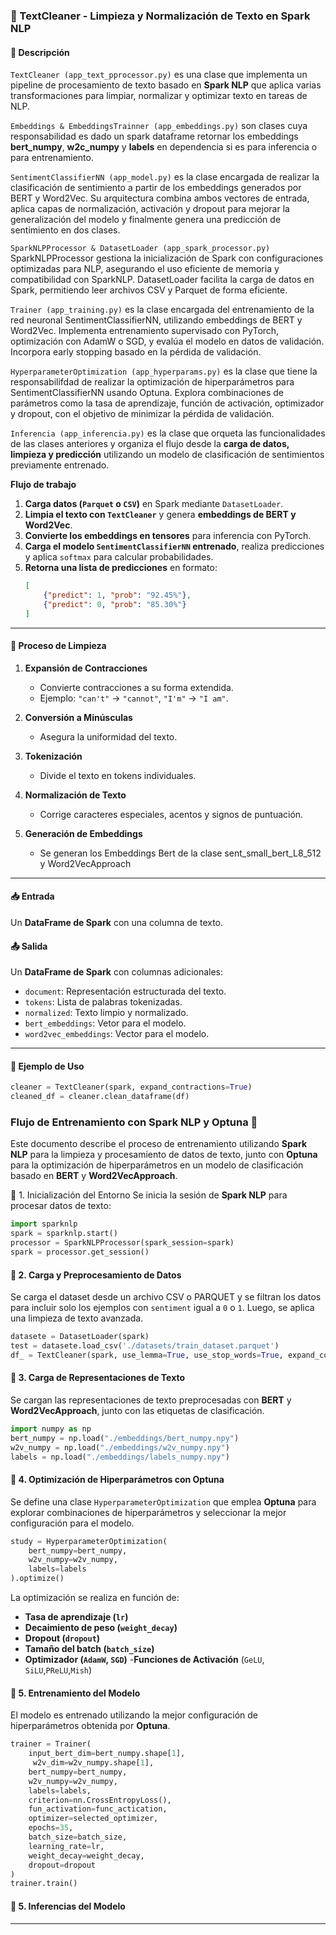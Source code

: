 ### 📝 TextCleaner - Limpieza y Normalización de Texto en Spark NLP

#### 📌 Descripción
`TextCleaner (app_text_pprocessor.py)` es una clase que implementa un pipeline de procesamiento de texto basado en **Spark NLP** que aplica varias transformaciones para limpiar, normalizar y optimizar texto en tareas de NLP.

`Embeddings & EmbeddingsTrainner (app_embeddings.py)` son clases cuya responsabilidad es dado un spark dataframe retornar los embeddings **bert_numpy**, **w2c_numpy** y **labels** en dependencia si es para inferencia o para entrenamiento.

`SentimentClassifierNN (app_model.py)` es la clase encargada de realizar la clasificación de sentimiento a partir de los embeddings generados por BERT y Word2Vec. Su arquitectura combina ambos vectores de entrada, aplica capas de normalización, activación y dropout para mejorar la generalización del modelo y finalmente genera una predicción de sentimiento en dos clases.

`SparkNLPProcessor & DatasetLoader (app_spark_processor.py) ` SparkNLPProcessor gestiona la inicialización de Spark con configuraciones optimizadas para NLP, asegurando el uso eficiente de memoria y compatibilidad con SparkNLP. DatasetLoader facilita la carga de datos en Spark, permitiendo leer archivos CSV y Parquet de forma eficiente.

`Trainer (app_training.py)` es la clase encargada del entrenamiento de la red neuronal SentimentClassifierNN, utilizando embeddings de BERT y Word2Vec. Implementa entrenamiento supervisado con PyTorch, optimización con AdamW o SGD, y evalúa el modelo en datos de validación. Incorpora early stopping basado en la pérdida de validación.

`HyperparameterOptimization (app_hyperparams.py)` es la clase que tiene la responsabilifdad de realizar la optimización de hiperparámetros para SentimentClassifierNN usando Optuna. Explora combinaciones de parámetros como la tasa de aprendizaje, función de activación, optimizador y dropout, con el objetivo de minimizar la pérdida de validación.

`Inferencia (app_inferencia.py)` es la clase que orqueta las funcionalidades de las clases anteriores y organiza el flujo desde la **carga de datos, limpieza y predicción** utilizando un modelo de clasificación de sentimientos previamente entrenado.

 **Flujo de trabajo**
1. **Carga datos (`Parquet` o `CSV`)** en Spark mediante `DatasetLoader`.  
2. **Limpia el texto con `TextCleaner`** y genera **embeddings de BERT y Word2Vec**.  
3. **Convierte los embeddings en tensores** para inferencia con PyTorch.  
4. **Carga el modelo `SentimentClassifierNN` entrenado**, realiza predicciones y aplica `softmax` para calcular probabilidades.  
5. **Retorna una lista de predicciones** en formato:
   ```json
   [
       {"predict": 1, "prob": "92.45%"},
       {"predict": 0, "prob": "85.30%"}
   ]
---

#### 🔄 Proceso de Limpieza
1. **Expansión de Contracciones**  
   - Convierte contracciones a su forma extendida.  
   - Ejemplo: `"can't"` → `"cannot"`, `"I'm"` → `"I am"`.

2. **Conversión a Minúsculas**  
   - Asegura la uniformidad del texto.

3. **Tokenización**  
   - Divide el texto en tokens individuales.


5. **Normalización de Texto**  
   - Corrige caracteres especiales, acentos y signos de puntuación.


7. **Generación de Embeddings** 
   - Se generan los Embeddings Bert de la clase sent_small_bert_L8_512 y Word2VecApproach

---

#### 📥 Entrada
Un **DataFrame de Spark** con una columna de texto.

#### 📤 Salida
Un **DataFrame de Spark** con columnas adicionales:
- `document`: Representación estructurada del texto.
- `tokens`: Lista de palabras tokenizadas.
- `normalized`: Texto limpio y normalizado.
- `bert_embeddings`: Vetor para el modelo.
- `word2vec_embeddings`: Vector para el modelo.

---

#### 🚀 Ejemplo de Uso
```python
cleaner = TextCleaner(spark, expand_contractions=True)
cleaned_df = cleaner.clean_dataframe(df)

```

###  Flujo de Entrenamiento con Spark NLP y Optuna 🎯

Este documento describe el proceso de entrenamiento utilizando **Spark NLP** para la limpieza y procesamiento de datos de texto, junto con **Optuna** para la optimización de hiperparámetros en un modelo de clasificación basado en **BERT** y **Word2VecApproach**.

 📌 1. Inicialización del Entorno
Se inicia la sesión de **Spark NLP** para procesar datos de texto:

```python
import sparknlp
spark = sparknlp.start()
processor = SparkNLPProcessor(spark_session=spark)
spark = processor.get_session()
```

#### 📌 2. Carga y Preprocesamiento de Datos
Se carga el dataset desde un archivo CSV o PARQUET y se filtran los datos para incluir solo los ejemplos con `sentiment` igual a `0` o `1`. Luego, se aplica una limpieza de texto avanzada.

```python
datasete = DatasetLoader(spark)
test = datasete.load_csv('./datasets/train_dataset.parquet')
df_ = TextCleaner(spark, use_lemma=True, use_stop_words=True, expand_contractions=True).clean_dataframe(test)
```

#### 📌 3. Carga de Representaciones de Texto
Se cargan las representaciones de texto preprocesadas con **BERT** y **Word2VecApproach**, junto con las etiquetas de clasificación.

```python
import numpy as np
bert_numpy = np.load("./embeddings/bert_numpy.npy")
w2v_numpy = np.load("./embeddings/w2v_numpy.npy")
labels = np.load("./embeddings/labels_numpy.npy")
```

#### 📌 4. Optimización de Hiperparámetros con Optuna
Se define una clase `HyperparameterOptimization` que emplea **Optuna** para explorar combinaciones de hiperparámetros y seleccionar la mejor configuración para el modelo.

```python
study = HyperparameterOptimization(
    bert_numpy=bert_numpy,
    w2v_numpy=w2v_numpy,
    labels=labels
).optimize()
```

La optimización se realiza en función de:
- **Tasa de aprendizaje (`lr`)**
- **Decaimiento de peso (`weight_decay`)**
- **Dropout (`dropout`)**
- **Tamaño del batch (`batch_size`)**
- **Optimizador (`AdamW`, `SGD`)**
-**Funciones de Activación** (`GeLU`, `SiLU`,`PReLU`,`Mish`)

#### 📌 5. Entrenamiento del Modelo
El modelo es entrenado utilizando la mejor configuración de hiperparámetros obtenida por **Optuna**.

```python
trainer = Trainer(
    input_bert_dim=bert_numpy.shape[1],
     w2v_dim=w2v_numpy.shape[1],
    bert_numpy=bert_numpy,
    w2v_numpy=w2v_numpy,
    labels=labels,
    criterion=nn.CrossEntropyLoss(),
    fun_activation=func_actication,
    optimizer=selected_optimizer,
    epochs=35,
    batch_size=batch_size,
    learning_rate=lr,
    weight_decay=weight_decay,
    dropout=dropout
)
trainer.train()
```
#### 📌 5. Inferencias del Modelo



---


